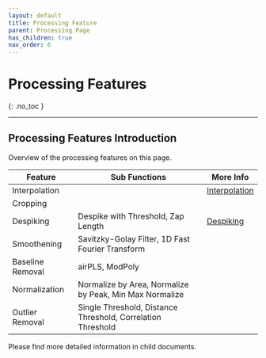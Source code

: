 ```yaml
---
layout: default
title: Processing Feature
parent: Processing Page
has_children: true
nav_order: 6
---
```


# Processing Features
{: .no_toc }

<!-- ## Table of contents
{: .no_toc .text-delta }

1. TOC
{:toc} -->

---

## Processing Features Introduction

Overview of the processing features on this page.

| Feature             | Sub Functions                                      | More Info |
|---------------------|---------------------------------------------------|-----------|
| Interpolation       |               | [Interpolation](https://fengboma.github.io/docs.spectraguru/docs/Processing_Page/Interpolation.md)          |
| Cropping            |                       |           |
| Despiking           | Despike with Threshold, Zap Length                      | [Despiking](https://fengboma.github.io/docs.spectraguru/docs/Processing_Page.md)          |
| Smoothening         | Savitzky-Golay Filter, 1D Fast Fourier Transform    |           |
| Baseline Removal    | airPLS, ModPoly                                    |           |
| Normalization       | Normalize by Area, Normalize by Peak, Min Max Normalize |      |
| Outlier Removal     | Single Threshold, Distance Threshold, Correlation Threshold |    |

Please find more detailed information in child documents.